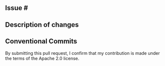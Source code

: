 <!--- Provide a general summary of your changes in the Title above -->

## Issue \#
<!--- If it fixes an issue, please link to the issue here -->

## Description of changes
<!--- Why is this change required? What problem does it solve? -->

## Conventional Commits
<!--- Please use conventional commits to let us know what kind of change this is.-->
<!--- More info can be found here: https://www.conventionalcommits.org/en/v1.0.0/-->

By submitting this pull request, I confirm that my contribution is made under the terms of the Apache 2.0 license.